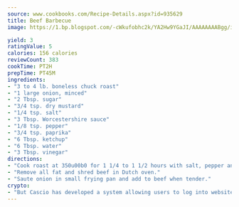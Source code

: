 ```yaml
---
source: www.cookbooks.com/Recipe-Details.aspx?id=935629
title: Beef Barbecue
image: https://1.bp.blogspot.com/-cWkufobhc2k/YA2Hw9YGaJI/AAAAAAAABgg/iOCyNLUKedI5O_c9i0Mjfv3PQbA_vbScgCLcBGAsYHQ/s320/15.png

yield: 3
ratingValue: 5
calories: 156 calories
reviewCount: 383
cookTime: PT2H
prepTime: PT45M
ingredients:
- "3 to 4 lb. boneless chuck roast"
- "1 large onion, minced"
- "2 Tbsp. sugar"
- "3/4 tsp. dry mustard"
- "1/4 tsp. salt"
- "3 Tbsp. Worcestershire sauce"
- "1/8 tsp. pepper"
- "3/4 tsp. paprika"
- "6 Tbsp. ketchup"
- "6 Tbsp. water"
- "3 Tbsp. vinegar"
directions:
- "Cook roast at 350u00b0 for 1 1/4 to 1 1/2 hours with salt, pepper and cloves of garlic or garlic salt."
- "Remove all fat and shred beef in Dutch oven."
- "Saute onion in small frying pan and add to beef when tender."
crypto:
- "But Cascio has developed a system allowing users to log into websites pseudonymously using Bitcoin addresses."
---
```

